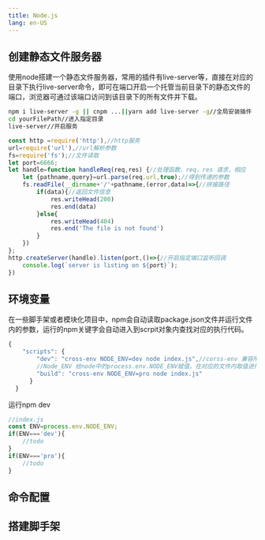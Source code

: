 ```yaml
---
title: Node.js
lang: en-US
---
```


## 创建静态文件服务器
使用node搭建一个静态文件服务器，常用的插件有live-server等，直接在对应的目录下执行live-server命令，即可在端口开启一个托管当前目录下的静态文件的端口，浏览器可通过该端口访问到该目录下的所有文件并下载。
```bash
npm i live-server -g || cnpm ...||yarn add live-server -g//全局安装插件
cd yourFilePath//进入指定目录
live-server//开启服务
```
```js
const http =require('http'),//http服务
url=require('url'),//url解析参数
fs=require('fs');//文件读取
let port=6666;
let handle=function handleReq(req,res) {//处理函数，req，res 请求，相应
    let {pathname,query}=url.parse(req.url,true);//得到传递的参数
    fs.readFile(__dirname+'/'+pathname,(error,data)=>{//拼接路径
        if(data){//返回文件信息
            res.writeHead(200)
            res.end(data)
        }else{
            res.writeHead(404)
            res.end('The file is not found')
        }
    })
};
http.createServer(handle).listen(port,()=>{//开启指定端口监听回调
    console.log(`server is listing on ${port}`);
})
```
## 环境变量
在一些脚手架或者模块化项目中，npm会自动读取package.json文件并运行文件内的参数，运行的npm关键字会自动进入到scrpit对象内查找对应的执行代码。
```js
{
    "scripts": {
        "dev": "cross-env NODE_ENV=dev node index.js",//corss-env 兼容所有操作系统 
        //Node_ENV 给node中的process.env.NODE_ENV赋值，在对应的文件内取值进行不同的处理
        "build": "cross-env NODE_ENV=pro node index.js"
      }
  }
```
运行npm dev
```js
//index.js
const ENV=process.env.NODE_ENV;
if(ENV==='dev'){
    //todo
}
if(ENV==='pro'){
    //todo
}
```
## 命令配置
## 搭建脚手架